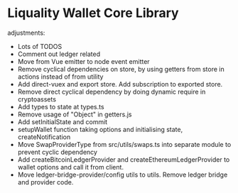 # Liquality Wallet Core Library

adjustments:

- Lots of TODOS
- Comment out ledger related
- Move from Vue emitter to node event emitter
- Remove cyclical dependencies on store, by using getters from store in actions instead of from utility
- Add direct-vuex and export store. Add subscription to exported store.
- Remove direct cyclical dependency by doing dynamic require in cryptoassets
- Add types to state at types.ts
- Remove usage of "Object" in getters.js
- Add setInitialState and commit 
- setupWallet function taking options and initialising state, createNotification
- Move SwapProviderType from  src/utils/swaps.ts into separate module to prevent cyclic dependency
- Add createBitcoinLedgerProvider and createEthereumLedgerProvider to wallet options and call it from client.
- Move ledger-bridge-provider/config utils to utils. Remove ledger bridge and provider code. 